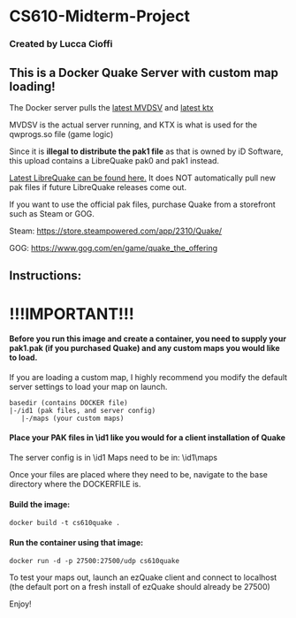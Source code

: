# CS610-Midterm-Project
### Created by Lucca Cioffi

## This is a Docker Quake Server with custom map loading!

The Docker server pulls the [latest MVDSV](https://github.com/QW-Group/mvdsv/releases/latest/) and [latest ktx](https://github.com/QW-Group/ktx/releases/latest)

MVDSV is the actual server running, and KTX is what is used for the qwprogs.so file (game logic)

Since it is **illegal to distribute the pak1 file** as that is owned by iD Software, this upload contains a LibreQuake pak0 and pak1 instead. 

[Latest LibreQuake can be found here.](https://github.com/lavenderdotpet/LibreQuake/releases/latest)
It does NOT automatically pull new pak files if future LibreQuake releases come out.

If you want to use the official pak files, purchase Quake from a storefront such as Steam or GOG.

Steam: https://store.steampowered.com/app/2310/Quake/

GOG: https://www.gog.com/en/game/quake_the_offering

## Instructions:

# !!!IMPORTANT!!! 

#### Before you run this image and create a container, you need to supply your pak1.pak (if you purchased Quake) and any custom maps you would like to load. 
If you are loading a custom map, I highly recommend you modify the default server settings to load your map on launch.
```
basedir (contains DOCKER file)
|-/id1 (pak files, and server config)
   |-/maps (your custom maps)
```
#### Place your PAK files in \id1 like you would for a client installation of Quake

The server config is in \id1
Maps need to be in: \id1\maps

Once your files are placed where they need to be, navigate to the base directory where the DOCKERFILE is.

#### Build the image:
```
docker build -t cs610quake .
``` 

#### Run the container using that image:
```
docker run -d -p 27500:27500/udp cs610quake
```

To test your maps out, launch an ezQuake client and connect to localhost (the default port on a fresh install of ezQuake should already be 27500)

Enjoy!

